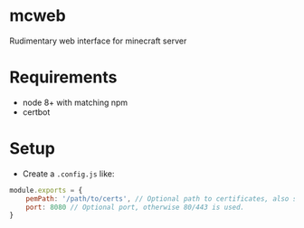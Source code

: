 # mcweb
Rudimentary web interface for minecraft server

# Requirements
* node 8+ with matching npm
* certbot

# Setup
* Create a `.config.js` like:
```javascript
module.exports = {
	pemPath: '/path/to/certs', // Optional path to certificates, also switches between http and https.
	port: 8080 // Optional port, otherwise 80/443 is used.
}
```
